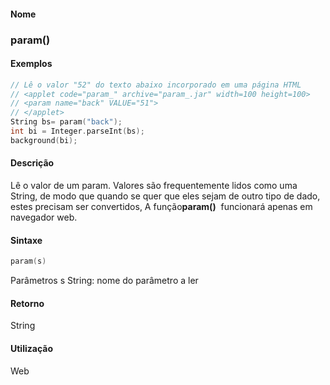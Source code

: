 
#### Nome
### param()

#### Exemplos

```pde
// Lê o valor "52" do texto abaixo incorporado em uma página HTML 
// <applet code="param_" archive="param_.jar" width=100 height=100> 
// <param name="back" VALUE="51">  
// </applet> 
String bs= param("back"); 
int bi = Integer.parseInt(bs); 
background(bi); 

```

#### Descrição
Lê o valor de um param. Valores são
frequentemente lidos como uma String, de modo que quando se quer que
eles sejam de outro tipo de dado, estes precisam ser convertidos, A
função**param()**  funcionará apenas em navegador web.

#### Sintaxe
```pde
param(s)

```
Parâmetros
s
String: nome do parâmetro a ler

#### Retorno

	
String

#### Utilização

	
Web

